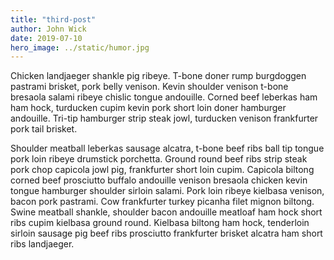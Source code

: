 ```yaml
---
title: "third-post"
author: John Wick
date: 2019-07-10
hero_image: ../static/humor.jpg
---
```


Chicken landjaeger shankle pig ribeye. T-bone doner rump burgdoggen pastrami brisket, pork belly venison. Kevin shoulder venison t-bone bresaola salami ribeye chislic tongue andouille. Corned beef leberkas ham ham hock, turducken cupim kevin pork short loin doner hamburger andouille. Tri-tip hamburger strip steak jowl, turducken venison frankfurter pork tail brisket.

Shoulder meatball leberkas sausage alcatra, t-bone beef ribs ball tip tongue pork loin ribeye drumstick porchetta. Ground round beef ribs strip steak pork chop capicola jowl pig, frankfurter short loin cupim. Capicola biltong corned beef prosciutto buffalo andouille venison bresaola chicken kevin tongue hamburger shoulder sirloin salami. Pork loin ribeye kielbasa venison, bacon pork pastrami. Cow frankfurter turkey picanha filet mignon biltong. Swine meatball shankle, shoulder bacon andouille meatloaf ham hock short ribs cupim kielbasa ground round. Kielbasa biltong ham hock, tenderloin sirloin sausage pig beef ribs prosciutto frankfurter brisket alcatra ham short ribs landjaeger.
